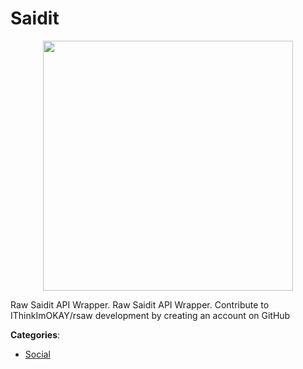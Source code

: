# Saidit
<p align="center">
    <img width="400" src="https://raw.githubusercontent.com/apis-list/apis-list/apis/saidit/logo_256x256.png" />
</p>

Raw Saidit API Wrapper. Raw Saidit API Wrapper. Contribute to IThinkImOKAY/rsaw development by creating an account on GitHub



**Categories**:

- [Social](https://github.com/apis-list/apis-list#social)



